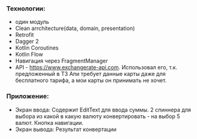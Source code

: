 ### Технологии:
 - один модуль
 - Clean arrchitecture(data, domain, presentation)
 - Retrofit
 - Dagger 2
 - Kotlin Coroutines
 - Kotlin Flow
 - Навигация через FragmentManager
 - API - https://www.exchangerate-api.com. Использовал его, т.к. предложенный в ТЗ Апи требует данные карты даже для бесплатного тарифа, а мои карты он принимать не хочет.
### Приложение:
 - Экран ввода: Содержит EditText для ввода суммы. 2 спиннера для выбора из какой в какую валюту конвертировать - на выбор 5 валют. Кнопка навигации.
 - Экран вывода: Результат конвертации
